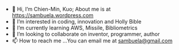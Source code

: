 - 👋 Hi, I’m Chien-Min, Kuo; About me is at https://sambuela.wordpress.com
- 👀 I’m interested in coding, innovation and Holly Bible
- 🌱 I’m currently learning AWS, Missile, Bibliometrics
- 💞️ I’m looking to collaborate on inventor, programmer, author
- 📫 How to reach me ...You can email me at sambuela@gmail.com

<!---
sambuela/sambuela is a ✨ special ✨ repository because its `README.md` (this file) appears on your GitHub profile.
You can click the Preview link to take a look at your changes.
--->
